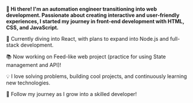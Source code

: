 **👋 Hi there! I'm an automation engineer transitioning into web development. Passionate about creating interactive and user-friendly experiences, I started my journey in front-end development with HTML, CSS, and JavaScript.**

🚀 Currently diving into React, with plans to expand into Node.js and full-stack development.

📚 Now working on Feed-like web project (practice for using State management and API)!

💡 I love solving problems, building cool projects, and continuously learning new technologies.

📌 Follow my journey as I grow into a skilled developer!
